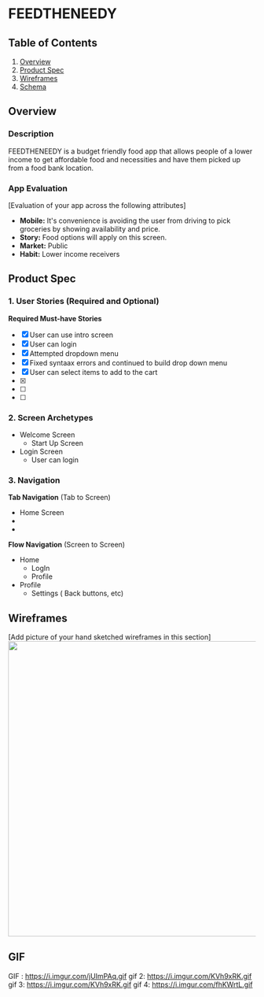 # FEEDTHENEEDY

## Table of Contents
1. [Overview](#Overview)
1. [Product Spec](#Product-Spec)
1. [Wireframes](#Wireframes)
2. [Schema](#Schema)

## Overview
### Description
FEEDTHENEEDY is a budget friendly food app that allows people of a lower income to get affordable food and necessities and have them picked up from a food bank location. 


### App Evaluation
[Evaluation of your app across the following attributes]
- **Mobile:** It's convenience is avoiding the user from driving to pick groceries by showing availability and price. 
- **Story:**  Food options will apply on this screen. 
- **Market:** Public 
- **Habit:**  Lower income receivers


## Product Spec

### 1. User Stories (Required and Optional)

**Required Must-have Stories**

- [x] User can use intro screen
- [x] User can login 
- [x] Attempted dropdown menu
- [x] Fixed syntaax errors and continued to build drop down menu
- [x] User can select items to add to the cart  
- [x] 
- [ ] 
- [ ] 



### 2. Screen Archetypes
[](https://)[](https://)[](https://)[](https://)
* Welcome Screen
   * Start Up Screen
* Login Screen
   * User can login

### 3. Navigation

**Tab Navigation** (Tab to Screen)

* Home Screen
* 
*

**Flow Navigation** (Screen to Screen)

* Home
   * LogIn
   * Profile
* Profile
   * Settings ( Back buttons, etc)

## Wireframes
[Add picture of your hand sketched wireframes in this section]
<img src="https://i.imgur.com/TlqnezX.jpg" width=600>

## GIF

GIF :  https://i.imgur.com/jUImPAq.gif
gif 2: https://i.imgur.com/KVh9xRK.gif
gif 3: https://i.imgur.com/KVh9xRK.gif
gif 4: https://i.imgur.com/fhKWrtL.gif
